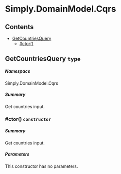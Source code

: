 <a name='assembly'></a>
# Simply.DomainModel.Cqrs

## Contents

- [GetCountriesQuery](#T-Simply-DomainModel-Cqrs-GetCountriesQuery 'Simply.DomainModel.Cqrs.GetCountriesQuery')
  - [#ctor()](#M-Simply-DomainModel-Cqrs-GetCountriesQuery-#ctor-Simply-DomainModel-GetCountriesInput- 'Simply.DomainModel.Cqrs.GetCountriesQuery.#ctor(Simply.DomainModel.GetCountriesInput)')

<a name='T-Simply-DomainModel-Cqrs-GetCountriesQuery'></a>
## GetCountriesQuery `type`

##### Namespace

Simply.DomainModel.Cqrs

##### Summary

Get countries input.

<a name='M-Simply-DomainModel-Cqrs-GetCountriesQuery-#ctor-Simply-DomainModel-GetCountriesInput-'></a>
### #ctor() `constructor`

##### Summary

Get countries input.

##### Parameters

This constructor has no parameters.
